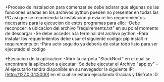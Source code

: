 +Proceso de instalacion
para comenzar se debe aclarar que algunas de las funciones usadas en los archivos python pueden no presentar en todas las PC asi que se recomienda la instalacion previa re los requerimientos necesarios para la ejecucion de estos programas para ello:
    -Debe reconocer la ubicacion del archivo "requirements.txt" en su pc al momento de descargar
    -Se debe acceder a la terminal del archivo python
    -Para instalar los requerimientos debe usar el siguiente codigo:
        pip install -r requirements.txt
    -Para acto seguido ya deberia de estar todo listo para ser ejecutado el codigo

+Ejecucion de la aplicacion:
    -Abrir la carpeta "StockNext" en el cual se encontrara la aplicacion a ejecutar
    -Se debe ejecutar el Archivo "app.py"
    -Al ejecutarlo tendra disponible en su navegador la siguiente IP:[http://127.0.0.1:5000] en el cual se estara ejecutando
                                    Gracias y Disfrute :D
